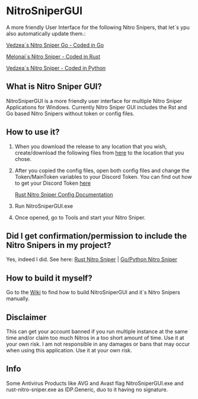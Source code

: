 # NitroSniperGUI
A more friendly User Interface for the following Nitro Snipers, that let´s ypu also automatically update them.:

[Vedzea´s Nitro Sniper Go - Coded in Go](https://github.com/Vedzaa/NitroSniperGo#nitrosnipergo)

[Melonai´s Nitro Sniper - Coded in Rust](https://github.com/Melonai/rust-nitro-sniper)

[Vedzea´s Nitro Sniper - Coded in Python](https://github.com/Vedzaa/NitroSniper)

## What is Nitro Sniper GUI?
NitroSniperGUI is a more friendly user interface for multiple Nitro Sniper Applications for Windows. 
Currently Nitro Sniper GUI includes the Rst and Go based Nitro Snipers without token or config files.

## How to use it?
1. When you download the release to any location that you wish, create/download the following files from [here](https://github.com/PeterStrick/NitroSniperGUI/tree/master/configfiles) to the location that you chose.

2. After you copied the config files, open both config files and change the Token/MainToken variables to your Discord Token. You can find out how to get your Discord Token [here](https://github.com/Tyrrrz/DiscordChatExporter/wiki/Obtaining-Token-and-Channel-IDs#how-to-get-a-user-token)

   [Rust Nitro Sniper Config Documentation](https://github.com/Melonai/rust-nitro-sniper#configuration)


3. Run NitroSniperGUI.exe

4. Once opened, go to Tools and start your Nitro Sniper.

## Did I get confirmation/permission to include the Nitro Snipers in my project?
Yes, indeed I did. See here:
[Rust Nitro Sniper](https://github.com/Melonai/rust-nitro-sniper/issues/11) | [Go/Python Nitro Sniper](https://github.com/Vedzaa/NitroSniper/issues/17)


## How to build it myself?
Go to the [Wiki](https://github.com/PeterStrick/NitroSniperGUI/wiki) to find how to build NitroSniperGUI and it´s Nitro Snipers manually.

## Disclaimer
This can get your account banned if you run multiple instance at the same time and/or claim too much Nitros in a too short amount of time. Use it at your own risk.
I am not responsible in any damages or bans that may occur when using this application. Use it at your own risk.

## Info
Some Antivirus Products like AVG and Avast flag NitroSniperGUI.exe and rust-nitro-sniper.exe as IDP.Generic, duo to it having no signature.
